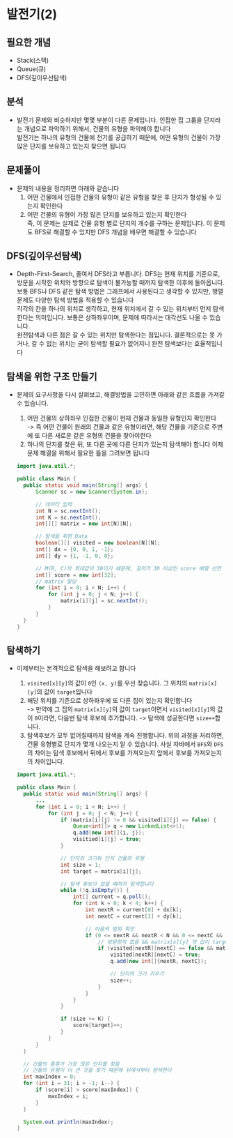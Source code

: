 # 발전기(2)

## 필요한 개념

- Stack(스택)
- Queue(큐)
- DFS(깊이우선탐색)

## 분석

- 발전기 문제와 비슷하지만 몇몇 부분이 다른 문제입니다. 인접한 집 그룹을 단지라는 개념으로 파악하기 위해서, 건물의 유형을 파악해야 합니다  
  발전기는 하나의 유형의 건물에 전기를 공급하기 때문에, 어떤 유형의 건물이 가장 많은 단지를 보유하고 있는지 찾으면 됩니다

## 문제풀이

- 문제의 내용을 정리하면 아래와 같습니다
  1. 어떤 건물에서 인접한 건물의 유형이 같은 유형을 찾은 후 단지가 형성될 수 있는지 확인한다
  2. 어떤 건물의 유형이 가장 많은 단지를 보유하고 있는지 확인한다  
     즉, 이 문제는 실제로 건물 유형 별로 단지의 개수를 구하는 문제입니다. 이 문제도 BFS로 해결할 수 있지만 DFS 개념을 배우면 해결할 수 있습니다

## DFS(깊이우선탐색)

- Depth-First-Search, 줄여서 DFS라고 부릅니다. DFS는 현재 위치를 기준으로, 방문을 시작한 위치와 방향으로 탐색이 불가능할 때까지 탐색한 이후에 돌아옵니다.  
  보통 BFS나 DFS 같은 탐색 방법은 그래프에서 사용된다고 생각할 수 있지만, 행렬 문제도 다양한 탐색 방법을 적용할 수 있습니다  
  각각의 칸을 하나의 위치로 생각하고, 현재 위치에서 갈 수 있는 위치부터 먼저 탐색한다는 의미입니다. 보통은 상하좌우이며, 문제에 따라서는 대각선도 나올 수 있습니다.  
  완전탐색과 다른 점은 갈 수 있는 위치만 탐색한다는 점입니다. 결론적으로는 못 가거나, 갈 수 없는 위치는 굳이 탐색할 필요가 없어지니 완전 탐색보다는 효율적입니다

## 탐색을 위한 구조 만들기

- 문제의 요구사항을 다시 살펴보고, 해결방법을 고민하면 아래와 같은 흐름을 가져갈 수 있습니다.

  1. 어떤 건물의 상하좌우 인접한 건물이 현재 건물과 동일한 유형인지 확인한다  
     -> 즉 어떤 건물이 원래의 건물과 같은 유형이라면, 해당 건물을 기준으로 주변에 또 다른 새로운 같은 유형의 건물을 찾아야한다
  2. 하나의 단지를 찾은 뒤, 또 다른 곳에 다른 단지가 있는지 탐색해야 합니다
     이제 문제 해결을 위해서 필요한 틀을 그려보면 됩니다

  ```java
  import java.util.*;

  public class Main {
    public static void main(String[] args) {
        Scanner sc = new Scanner(System.in);

        // 데이터 입력
        int N = sc.nextInt();
        int K = sc.nextInt();
        int[][] matrix = new int[N][N];

        // 탐색을 위한 Data
        boolean[][] visited = new boolean[N][N];
        int[] dx = {0, 0, 1, -1};
        int[] dy = {1, -1, 0, 0};

        // M(R, C)의 최대값이 30이기 때문에, 길이가 30 이상인 score 배열 선언
        int[] score = new int[32];
        // matrix 할당
        for (int i = 0; i < N; i++) {
            for (int j = 0; j < N; j++) {
                matrix[i][j] = sc.nextInt();
            }
        }
    }
  }
  ```

## 탐색하기

- 이제부터는 본격적으로 탐색을 해보려고 합니다

  1. `visited[x][y]`의 값이 `0`인 `(x, y)`를 우선 찾습니다. 그 위치의 `matrix[x][y]`의 값이 `target`입니다
  2. 해당 위치를 기준으로 상하좌우에 또 다른 집이 있는지 확인합니다  
     -> 만약에 그 집의 `matrix[x][y]`의 값이 `target`이면서 `visited[x][y]`의 값이 `0`이라면, 다음번 탐색 후보에 추가합니다.
     -> 탐색에 성공한다면 `size++`합니다.
  3. 탐색후보가 모두 없어질때까지 탐색을 계속 진행합니다.
     위의 과정을 처리하면, 건물 유형별로 단지가 몇개 나오는지 알 수 있습니다. 사실 자바에서 `BFS`와 `DFS`의 차이는 탐색 후보에서 뒤에서 후보를 가져오는지 앞에서 후보를 가져오는지의 차이입니다.

  ```java
  import java.util.*;

  public class Main {
    public static void main(String[] args) {
        ...
        for (int i = 0; i < N; i++) {
            for (int j = 0; j < N; j++) {
                if (matrix[i][j] != 0 && visited[i][j] == false) {
                    Queue<int[]> q = new LinkedList<>();
                    q.add(new int[]{i, j});
                    visitied[i][j] = true;
                }

                // 단지의 크기와 단지 건물의 유형
                int size = 1;
                int target = matrix[i][j];

                // 탐색 후보가 없을 때까지 탐색합니다
                while (!q.isEmpty()) {
                    int[] current = q.poll();
                    for (int k = 0; k < 4; k++) {
                        int nextR = current[0] + dx[k];
                        int nextC = current[1] + dy[k];

                        // 마을의 범위 확인
                        if (0 <= nextR && nextR < N && 0 <= nextC && nextC < N) {
                            // 방문한적 없음 && matrix[x][y] 의 값이 target일 때 탐색
                            if (visited[nextR][nextC] == false && matrix[nextR][nextC] == target) {
                                visited[nextR][nextC] = true;
                                q.add(new int[]{nextR, nextC});

                                // 단지의 크기 키우기
                                size++;
                            }
                        }
                    }
                }

                if (size >= K) {
                    score[target]++;
                }
            }
        }
    }

    // 건물의 종류가 가장 많은 단지를 찾음
    // 건물의 유형이 더 큰 것을 찾기 때문에 뒤에서부터 탐색한다
    int maxIndex = 0;
    for (int i = 31; i > -1; i--) {
        if (score[i] > score[maxIndex]) {
            maxIndex = i;
        }
    }

    System.out.println(maxIndex);
  }
  ```
